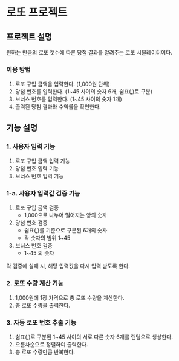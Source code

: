 로또 프로젝트
===

프로젝트 설명
---
원하는 만큼의 로또 갯수에 따른 당첨 결과를 알려주는 로또 시뮬레이터이다.

### 이용 방법
1. 로또 구입 금액을 입력한다. (1,000원 단위) 
2. 당첨 번호를 입력한다. (1~45 사이의 숫자 6개, 쉼표(,)로 구분)
3. 보너스 번호를 입력한다. (1~45 사이의 숫자 1개)
4. 출력된 당첨 결과와 수익률을 확인한다.



기능 설명
---

### 1. 사용자 입력 기능
1. 로또 구입 금액 입력 기능
2. 당첨 번호 입력 기능
3. 보너스 번호 입력 기능

### 1-a. 사용자 입력값 검증 기능
1. 로또 구입 금액 검증
   - 1,000으로 나누어 떨어지는 양의 숫자
2. 당첨 번호 검증
   - 쉼표(,)를 기준으로 구분된 6개의 숫자
   - 각 숫자의 범위 1~45
3. 보너스 번호 검증
   - 1~45 의 숫자

각 검증에 실패 시, 해당 입력값을 다시 입력 받도록 한다.

### 2. 로또 수량 계산 기능
1. 1,000원에 1장 가격으로 총 로또 수량을 계산한다.
2. 총 로또 수량을 출력한다.

### 3. 자동 로또 번호 추출 기능
1. 쉼표(,)로 구분된 1~45 사이의 서로 다른 숫자 6개를 랜덤으로 생성한다.
2. 오름차순으로 정렬하여 출력한다.
3. 총 로또 수량만큼 반복한다.




























